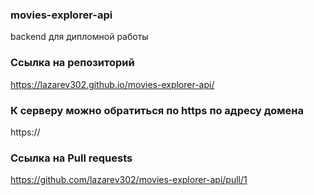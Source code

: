 ### movies-explorer-api

backend для дипломной работы

### Ccылка на репозиторий

https://lazarev302.github.io/movies-explorer-api/

### К серверу можно обратиться по https по адресу домена

https://

### Ccылка на Pull requests

https://github.com/lazarev302/movies-explorer-api/pull/1
